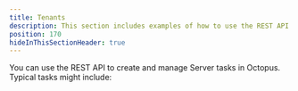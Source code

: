 ```yaml
---
title: Tenants
description: This section includes examples of how to use the REST API or Octopus.Client to create and manage Tenants in Octopus.
position: 170
hideInThisSectionHeader: true
---
```

You can use the REST API to create and manage Server tasks in Octopus. Typical tasks might include:
